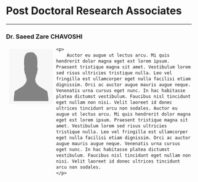 <h1> Post Doctoral Research Associates </h1>
<!-- Add icon library -->
<link rel="stylesheet" href="https://cdnjs.cloudflare.com/ajax/libs/font-awesome/4.7.0/css/font-awesome.min.css">
<hr>
<h3 id="saeed"> Dr. Saeed Zare CHAVOSHI </h3>
<!-- <a href="#" style="text-decoration: none;" title="LinkedIn" class="btn btn-linkedin btn-lg" target = "_blank"><i class="fa fa-linkedin fa-fw"></i> LinkedIn</a> -->
<!-- <a href="#" style="text-decoration: none;" title="Twitter" class="twitter" target = "_blank"><i class="fa fa-twitter fa-fw"></i> Tweet</a> -->
<div class="square">
	<div>
		<img src="/../_profilePhotos/dummy1.png" width=120 height=150
				alt="Saeed">
	</div>
	
	<p>
		Auctor eu augue ut lectus arcu. Mi quis hendrerit dolor magna eget est lorem ipsum. Praesent tristique magna sit amet. Vestibulum lorem sed risus ultricies tristique nulla. Leo vel fringilla est ullamcorper eget nulla facilisi etiam dignissim. Orci ac auctor augue mauris augue neque. Venenatis urna cursus eget nunc. In hac habitasse platea dictumst vestibulum. Faucibus nisl tincidunt eget nullam non nisi. Velit laoreet id donec ultrices tincidunt arcu non sodales. Auctor eu augue ut lectus arcu. Mi quis hendrerit dolor magna eget est lorem ipsum. Praesent tristique magna sit amet. Vestibulum lorem sed risus ultricies tristique nulla. Leo vel fringilla est ullamcorper eget nulla facilisi etiam dignissim. Orci ac auctor augue mauris augue neque. Venenatis urna cursus eget nunc. In hac habitasse platea dictumst vestibulum. Faucibus nisl tincidunt eget nullam non nisi. Velit laoreet id donec ultrices tincidunt arcu non sodales.
	</p>
</div>



<style>
	body {
		margin: 0px;
		text-align: left;
	}

	img {
		float: left;
		margin: 8px;
	}
	p {
		padding-left: 5px;
		text-align: justify;
		font-size: 16px;
	}

   	.btn-linkedin {
        background: #0E76A8;
        border-radius: 0;
        color: #fff;
        border-width: 1px;
        border-style: solid;
        border-color: #084461;
	}
	.btn-linkedin:link, .btn-linkedin:visited {
	    color: #fff;
	}
	.btn-linkedin:active, .btn-linkedin:hover {
        background: #0E76A8;
        color: #fff;
	}

    .twitter {
        background-color: #55acee;
        color: #fff;
        border-width: 1px;
	    border-style: solid;
	    border-color: #084461;
        border-radius: 0;
    }
    .twitter:link, .twitter:visited {
	    color: #fff;
	}
	.twitter:active, .twitter:hover {
	    background: #55acee;
	    color: #fff;
	}
    .linkedin {
        background-color: #0077b5;
    }
</style>